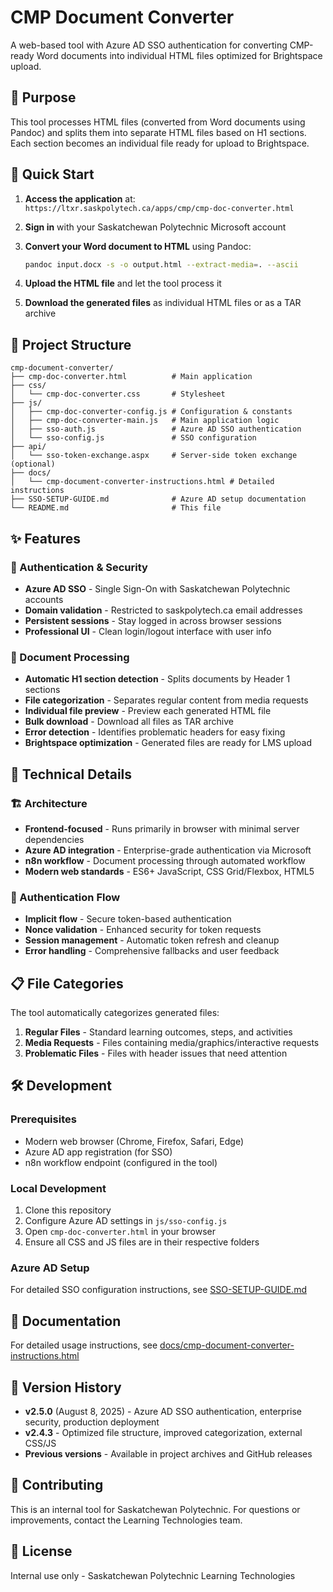# CMP Document Converter

A web-based tool with Azure AD SSO authentication for converting CMP-ready Word documents into individual HTML files optimized for Brightspace upload.

## 🎯 Purpose

This tool processes HTML files (converted from Word documents using Pandoc) and splits them into separate HTML files based on H1 sections. Each section becomes an individual file ready for upload to Brightspace.

## 🚀 Quick Start

1. **Access the application** at: `https://ltxr.saskpolytech.ca/apps/cmp/cmp-doc-converter.html`

2. **Sign in** with your Saskatchewan Polytechnic Microsoft account

3. **Convert your Word document to HTML** using Pandoc:
   ```bash
   pandoc input.docx -s -o output.html --extract-media=. --ascii
   ```

4. **Upload the HTML file** and let the tool process it

5. **Download the generated files** as individual HTML files or as a TAR archive

## 📁 Project Structure

```
cmp-document-converter/
├── cmp-doc-converter.html          # Main application
├── css/
│   └── cmp-doc-converter.css       # Stylesheet
├── js/
│   ├── cmp-doc-converter-config.js # Configuration & constants
│   ├── cmp-doc-converter-main.js   # Main application logic
│   ├── sso-auth.js                 # Azure AD SSO authentication
│   └── sso-config.js               # SSO configuration
├── api/
│   └── sso-token-exchange.aspx     # Server-side token exchange (optional)
├── docs/
│   └── cmp-document-converter-instructions.html # Detailed instructions
├── SSO-SETUP-GUIDE.md              # Azure AD setup documentation
└── README.md                       # This file
```

## ✨ Features

### 🔐 Authentication & Security
- **Azure AD SSO** - Single Sign-On with Saskatchewan Polytechnic accounts
- **Domain validation** - Restricted to saskpolytech.ca email addresses
- **Persistent sessions** - Stay logged in across browser sessions
- **Professional UI** - Clean login/logout interface with user info

### 📄 Document Processing
- **Automatic H1 section detection** - Splits documents by Header 1 sections
- **File categorization** - Separates regular content from media requests
- **Individual file preview** - Preview each generated HTML file
- **Bulk download** - Download all files as TAR archive
- **Error detection** - Identifies problematic headers for easy fixing
- **Brightspace optimization** - Generated files are ready for LMS upload

## 🔧 Technical Details

### 🏗️ Architecture
- **Frontend-focused** - Runs primarily in browser with minimal server dependencies
- **Azure AD integration** - Enterprise-grade authentication via Microsoft
- **n8n workflow** - Document processing through automated workflow
- **Modern web standards** - ES6+ JavaScript, CSS Grid/Flexbox, HTML5

### 🔐 Authentication Flow
- **Implicit flow** - Secure token-based authentication
- **Nonce validation** - Enhanced security for token requests
- **Session management** - Automatic token refresh and cleanup
- **Error handling** - Comprehensive fallbacks and user feedback

## 📋 File Categories

The tool automatically categorizes generated files:

1. **Regular Files** - Standard learning outcomes, steps, and activities
2. **Media Requests** - Files containing media/graphics/interactive requests
3. **Problematic Files** - Files with header issues that need attention

## 🛠️ Development

### Prerequisites
- Modern web browser (Chrome, Firefox, Safari, Edge)
- Azure AD app registration (for SSO)
- n8n workflow endpoint (configured in the tool)

### Local Development
1. Clone this repository
2. Configure Azure AD settings in `js/sso-config.js`
3. Open `cmp-doc-converter.html` in your browser
4. Ensure all CSS and JS files are in their respective folders

### Azure AD Setup
For detailed SSO configuration instructions, see [SSO-SETUP-GUIDE.md](SSO-SETUP-GUIDE.md)

## 📖 Documentation

For detailed usage instructions, see [docs/cmp-document-converter-instructions.html](docs/cmp-document-converter-instructions.html)

## 🔄 Version History

- **v2.5.0** (August 8, 2025) - Azure AD SSO authentication, enterprise security, production deployment
- **v2.4.3** - Optimized file structure, improved categorization, external CSS/JS
- **Previous versions** - Available in project archives and GitHub releases

## 🤝 Contributing

This is an internal tool for Saskatchewan Polytechnic. For questions or improvements, contact the Learning Technologies team.

## 📄 License

Internal use only - Saskatchewan Polytechnic Learning Technologies
